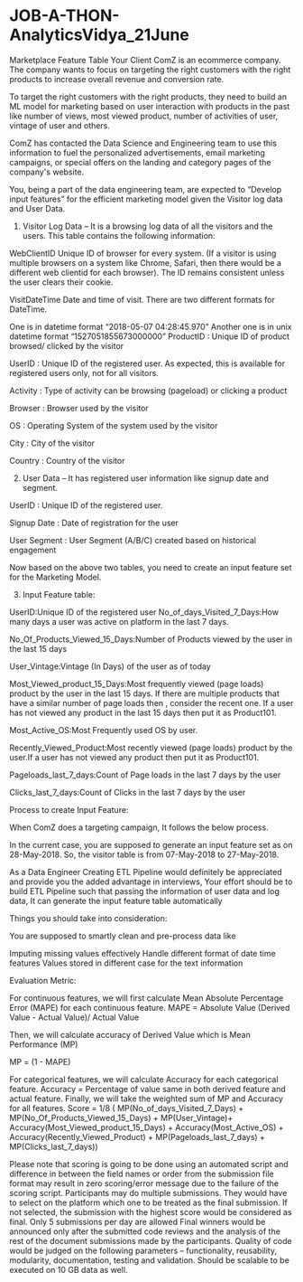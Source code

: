 # JOB-A-THON-AnalyticsVidya_21June

Marketplace Feature Table 
Your Client ComZ is an ecommerce company. The company wants to focus on targeting the right customers  with the right products to increase overall revenue and conversion rate.

To target the right customers with the right products, they need to build an ML model for marketing based on user interaction with products in the past like number of views,  most viewed product, number of activities of user, vintage of user and others. 

ComZ has contacted the Data Science and Engineering team to use this information to fuel the personalized advertisements, email marketing campaigns, or special offers on the landing and category pages of the company's website.

You, being a part of the data engineering team, are expected to “Develop input features”  for the efficient marketing model given the Visitor log data and User Data.

1. Visitor Log Data – It is a browsing log data of all the visitors and the users. This table contains the following information:

WebClientID
Unique ID of browser for every system. (If a visitor is using multiple browsers on a system like Chrome, Safari, then there would be a different web clientid for each browser). The ID remains consistent unless the user clears their cookie.

VisitDateTime
Date and time of visit. There are two different formats for DateTime. 

One is in datetime format “2018-05-07 04:28:45.970”
Another one is in unix datetime format “1527051855673000000”
ProductID : Unique ID of product browsed/ clicked by the visitor

UserID : Unique ID of the registered user. As expected, this is available for registered users only, not for all visitors. 

Activity : Type of activity can be browsing (pageload) or clicking a product

Browser : Browser used by the visitor

OS : Operating System of the system used by the visitor

City : City of the visitor

Country : Country of the visitor

2. User Data – It has registered user information like signup date and segment.

UserID : Unique ID of the registered user.

Signup Date : Date of registration for the user

User Segment : User Segment (A/B/C) created based on historical engagement

Now based on the above two tables, you need to create an input feature set for the Marketing Model.

3. Input Feature table:

UserID:Unique ID of the registered user
No_of_days_Visited_7_Days:How many days a user was active on platform in the last 7 days.

No_Of_Products_Viewed_15_Days:Number of Products viewed by the user in the last 15 days

User_Vintage:Vintage (In Days) of the user as of today

Most_Viewed_product_15_Days:Most frequently viewed (page loads) product by the user in the last 15 days. If there are multiple products that have a similar number of page loads then , consider the recent one. If a user has not viewed any product in the last 15 days then put it as Product101. 

Most_Active_OS:Most Frequently used OS by user. 

Recently_Viewed_Product:Most recently viewed (page loads) product by the user.If a user has not viewed any product then put it as Product101.

Pageloads_last_7_days:Count of Page loads in the last 7 days by the user

Clicks_last_7_days:Count of Clicks in the last 7 days  by the user

Process to create Input Feature:

When ComZ does a targeting campaign, It follows the below process. 

In the current case, you are supposed to generate an input feature set as on 28-May-2018. So, the visitor table is from 07-May-2018 to 27-May-2018.

As a Data Engineer Creating ETL Pipeline would definitely be appreciated and provide you the added advantage in interviews, Your effort should be to build ETL Pipeline such that passing the information of user data and log data, It can generate the input feature table automatically

Things you should take into consideration:

You are supposed to smartly clean and pre-process data like 

Imputing missing values effectively
Handle different format of date time features
Values stored in different case for the text information

Evaluation Metric:

For continuous features, we will first calculate Mean Absolute Percentage Error (MAPE) for each continuous feature.
MAPE = Absolute Value (Derived Value - Actual Value)/ Actual Value

Then, we will calculate accuracy of Derived Value which is Mean Performance (MP) 

MP = (1 - MAPE)

For categorical features, we will calculate Accuracy for each categorical feature.
Accuracy = Percentage of value same in both derived feature and actual feature.
Finally, we will take the weighted sum of MP and Accuracy for all features.
Score = 1/8 ( MP(No_of_days_Visited_7_Days)  + MP(No_Of_Products_Viewed_15_Days) + MP(User_Vintage)+    Accuracy(Most_Viewed_product_15_Days) + Accuracy(Most_Active_OS) + Accuracy(Recently_Viewed_Product) + MP(Pageloads_last_7_days) + MP(Clicks_last_7_days))

Please note that scoring is going to be done using an automated script and difference in between the field names or order from the submission file format may result in zero scoring/error message due to the failure of the scoring script.
Participants may do multiple submissions. They would have to select on the platform which one to be treated as the final submission. If not selected, the submission with the highest score would be considered as final.
Only 5 submissions per day are allowed
Final winners would be announced only after the submitted code reviews and the analysis of the rest of the document submissions made by the participants.
Quality of code would be judged on the following parameters – functionality, reusability, modularity, documentation, testing and validation.
Should be scalable to be executed on 10 GB data as well.


